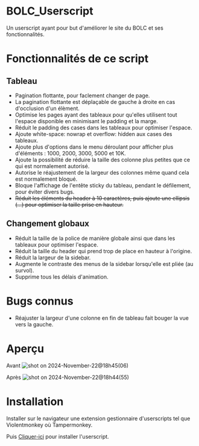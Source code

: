 # BOLC_Userscript
Un userscript ayant pour but d'améliorer le site du BOLC et ses fonctionnalités.

# Fonctionnalités de ce script 

## Tableau
  - Pagination flottante, pour faclement changer de page.
  - La pagination flottante est déplaçable de gauche à droite en cas d'occlusion d'un élèment.
  - Optimise les pages ayant des tableaux pour qu'elles utilisent tout l'espace disponible en minimisant le padding et la marge.
  - Réduit le padding des cases dans les tableaux pour optimiser l'espace.  
  - Ajoute white-space: nowrap et overflow: hidden aux cases des tableaux.
  - Ajoute plus d'options dans le menu déroulant pour afficher plus d'éléments : 1000, 2000, 3000, 5000 et 10K.  
  - Ajoute la possibilité de réduire la taille des colonne plus petites que ce qui est normalement autorisé.
  - Autorise le réajustement de la largeur des colonnes même quand cela est normalement bloqué.
  - Bloque l'affichage de l'entête sticky du tableau, pendant le défilement, pour éviter divers bugs. 
  - ~~Réduit les éléments du header à 10 caractères, puis ajoute une ellipsis (…) pour optimiser la taille prise en hauteur.~~  

## Changement globaux
  - Réduit la taille de la police de manière globale ainsi que dans les tableaux pour optimiser l'espace.
  - Réduit la taille du header qui prend trop de place en hauteur à l'origine.
  - Réduit la largeur de la sidebar.
  - Augmente le contraste des menus de la sidebar lorsqu'elle est pliée (au survol).
  - Supprime tous les délais d'animation.

# Bugs connus
 - Réajuster la largeur d'une colonne en fin de tableau fait bouger la vue vers la gauche.

# Aperçu

Avant 
![shot on 2024-November-22@18h45(06)](https://github.com/user-attachments/assets/fc047b45-06c6-4080-ad70-e3a9506016af)

Après 
![shot on 2024-November-22@18h44(55)](https://github.com/user-attachments/assets/d68793bb-0398-4c97-bd38-bb82627a633a)


# Installation

Installer sur le navigateur une extension gestionnaire d'userscripts tel que Violentmonkey où Tampermonkey.  

Puis [Cliquer-ici](https://raw.githubusercontent.com/emmausconnect/BOLC_Userscript/refs/heads/main/BOLC_Userscript.user.js) pour installer l'userscript. 

